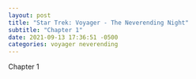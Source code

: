 ```yaml
---
layout: post
title: "Star Trek: Voyager - The Neverending Night"
subtitle: "Chapter 1"
date: 2021-09-13 17:36:51 -0500
categories: voyager neverending
---
```


Chapter 1
